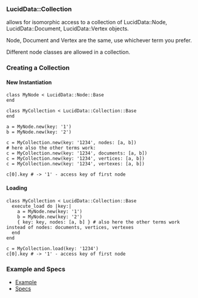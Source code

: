 ### LucidData::Collection

allows for isomorphic access to a collection of LucidData::Node, LucidData::Document, LucidData::Vertex objects.

Node, Document and Vertex are the same, use whichever term you prefer.

Different node classes are allowed in a collection.

### Creating a Collection

#### New Instantiation
```
class MyNode < LucidData::Node::Base
end

class MyCollection < LucidData::Collection::Base
end

a = MyNode.new(key: '1')
b = MyNode.new(key: '2')

c = MyCollection.new(key: '1234', nodes: [a, b])
# here also the other terms work:
c = MyCollection.new(key: '1234', documents: [a, b])
c = MyCollection.new(key: '1234', vertices: [a, b])
c = MyCollection.new(key: '1234', vertexes: [a, b])

c[0].key # -> '1' - access key of first node
```

#### Loading
```
class MyCollection < LucidData::Collection::Base
  execute_load do |key:|
    a = MyNode.new(key: '1')
    b = MyNode.new(key: '2')
    { key: key, nodes: [a, b] } # also here the other terms work instead of nodes: documents, vertices, vertexes
  end
end

c = MyCollection.load(key: '1234')
c[0].key # -> '1' - access key of first node
```

### Example and Specs
- [Example](https://github.com/isomorfeus/isomorfeus-project/blob/master/ruby/isomorfeus-data/test_app_files/isomorfeus/data/simple_collection.rb)
- [Specs](https://github.com/isomorfeus/isomorfeus-project/blob/master/ruby/isomorfeus-data/test_app_files/spec/data_collection_spec.rb)
